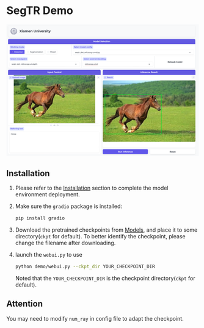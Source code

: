 # SegTR Demo

![DEMO](../teaser/webui.png)

## Installation

1. Please refer to the [Installation](../README.md#installation) section to complete the model environment deployment.

2. Make sure the `gradio` package is installed:
   ```bash
   pip install gradio
   ```
3. Download the pretrained checkpoints from [Models](../README.md#models), and place it to some directory(`ckpt` for default). To better identify the checkpoint, please change the filename after downloading.
4. launch the `webui.py` to use
   ```bash
   python demo/webui.py --ckpt_dir YOUR_CHECKPOINT_DIR
   ```
   Noted that the `YOUR_CHECKPOINT_DIR` is the checkpoint directory(`ckpt` for default).

## Attention

You may need to modify `num_ray` in config file to adapt the checkpoint.
